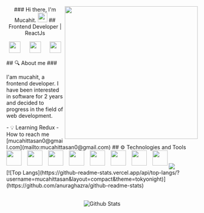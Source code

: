 <div align='center'> <img src="https://user-images.githubusercontent.com/88967412/165058142-fb6512d6-17ab-4c60-8d16-f1385160089b.gif" align="right" width="350" > ### Hi there, I'm Mucahit. <img src="https://media.giphy.com/media/hvRJCLFzcasrR4ia7z/giphy.gif" width="25px"> ## Frontend Developer | ReactJs <br /> <p align='center'> <a href="https://www.linkedin.com/in/mucahittasan"><img height="30" src="https://raw.githubusercontent.com/peterthehan/peterthehan/master/assets/linkedin.svg"></a>&nbsp;&nbsp; &nbsp;&nbsp; <a href="https://www.linkedin.com/in/mucahittasan"><img height="30" src="https://raw.githubusercontent.com/hussainweb/hussainweb/main/icons/instagram.png"></a>&nbsp;&nbsp; &nbsp;&nbsp; <a href="https://twitter.com/MurattTasan"><img height="30" src="https://raw.githubusercontent.com/peterthehan/peterthehan/master/assets/twitter.svg"></a> </p> </div> ## 🔍 About me ### <p style="width:300px">I'am mucahit, a frontend developer. I have been interested in software for 2 years and decided to progress in the field of web development. </p> - 💡 Learning Redux - How to reach me [mucahittasan0@gmail.com](mailto:mucahittasan0@gmail.com) ## ⚙ Technologies and Tools <img src="https://user-images.githubusercontent.com/88967412/165058652-7107ad53-0a93-4e3c-a4bc-3b337a2c3a8d.png" width="40" style="margin-right:15px" align="left"/> <img src="https://user-images.githubusercontent.com/88967412/165058988-5e981636-7eed-467e-9514-362d45438e9e.png" width="40" style="margin-right:15px" align="left"/> <img src="https://user-images.githubusercontent.com/88967412/165059104-402acf84-a5af-4ee8-b1ca-9e3cdbbf2f6e.png" width="40" style="margin-right:15px" align="left"/> <img src="https://user-images.githubusercontent.com/88967412/165059215-77daec15-c84d-43d3-8c5f-ab00ebbfcbdc.png" width="40" style="margin-right:15px" align="left"/> <img src="https://user-images.githubusercontent.com/88967412/165059367-eadfa429-7d87-47b6-aba9-d6a591fddbb1.png" width="40" style="margin-right:15px" align="left"/> <img src="https://user-images.githubusercontent.com/88967412/165060091-68ece71f-2838-4bc4-8e53-bd990200014d.png" width="40" style="margin-right:15px" align="left"/> <img src="https://user-images.githubusercontent.com/88967412/165059837-9c7355eb-e9e4-411c-832b-6fd97a49fd3d.png" width="40" style="margin-right:15px" align="left"/> <img src="https://user-images.githubusercontent.com/88967412/165059677-cf073ac5-5c09-4554-9414-6692c6f86415.png" width="40" align="left"/> <br /> <br /> <br /> <img src="https://github-readme-stats.vercel.app/api?username=mucahittasan&theme=radical" style="margin-right:15px" > <br /> [![Top Langs](https://github-readme-stats.vercel.app/api/top-langs/?username=mucahittasan&layout=compact&theme=tokyonight)](https://github.com/anuraghazra/github-readme-stats)<br> <br /> <p align="center"> <img src="https://raw.githubusercontent.com/bornmay/bornmay/Update/svg/Bottom.svg "alt="Github Stats" /> </p>
